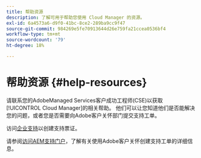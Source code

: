 ```yaml
---
title: 帮助资源
description: 了解可用于帮助您使用 Cloud Manager 的资源。
exl-id: 6a4573a6-d9f0-41bc-8ce2-289ba9cc9f47
source-git-commit: 984269e5fe70913644d26e759fa21ccea0536bf4
workflow-type: tm+mt
source-wordcount: '79'
ht-degree: 18%

---
```



# 帮助资源 {#help-resources}

请联系您的AdobeManaged Services客户成功工程师(CSE)以获取[!UICONTROL Cloud Manager]的相关帮助。 他们可以让您知道他们是否能解决您的问题，或者您是否需要向Adobe客户关怀部门提交支持工单。

访问[企业支持](https://experienceleague.adobe.com/?support-tab=home#support)以创建支持票证。

请参阅[访问AEM支持门户](https://helpx.adobe.com/cn/enterprise/using/support-and-expert-services.html)，了解有关使用Adobe客户关怀创建支持工单的详细信息。
